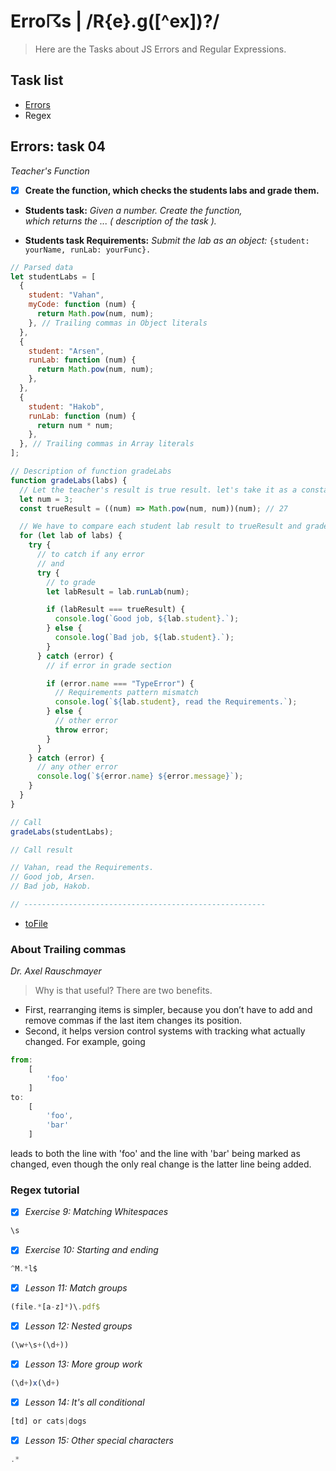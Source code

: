 # Erro☈s | /R{e}.g([^ex])?/

> Here are the Tasks about JS Errors and Regular Expressions.

## Task list

- [Errors](https://github.com/Vahan11/first_repo/tree/main/lesson-14-18-05-2021/error)
- Regex

## Errors: task 04
_Teacher's Function_

- [x] **Create the function, which checks the students labs and grade them.**

- __Students task:__ _Given a number. Create the function,_  
_which returns the ... ( description of the task )._

- __Students task Requirements:__
_Submit the lab as an object:_ ``` {student: yourName, runLab: yourFunc}. ```

```Javascript
// Parsed data
let studentLabs = [
  {
    student: "Vahan",
    myCode: function (num) {
      return Math.pow(num, num);
    }, // Trailing commas in Object literals
  },
  {
    student: "Arsen",
    runLab: function (num) {
      return Math.pow(num, num);
    },
  },
  {
    student: "Hakob",
    runLab: function (num) {
      return num * num;
    },
  }, // Trailing commas in Array literals
];

// Description of function gradeLabs
function gradeLabs(labs) {
  // Let the teacher's result is true result. let's take it as a constant :)
  let num = 3;
  const trueResult = ((num) => Math.pow(num, num))(num); // 27

  // We have to compare each student lab result to trueResult and grade.
  for (let lab of labs) {
    try {
      // to catch if any error
      // and
      try {
        // to grade
        let labResult = lab.runLab(num);

        if (labResult === trueResult) {
          console.log(`Good job, ${lab.student}.`);
        } else {
          console.log(`Bad job, ${lab.student}.`);
        }
      } catch (error) {
        // if error in grade section

        if (error.name === "TypeError") {
          // Requirements pattern mismatch
          console.log(`${lab.student}, read the Requirements.`);
        } else {
          // other error
          throw error;
        }
      }
    } catch (error) {
      // any other error
      console.log(`${error.name} ${error.message}`);
    }
  }
}

// Call
gradeLabs(studentLabs);

// Call result

// Vahan, read the Requirements.
// Good job, Arsen.
// Bad job, Hakob.

// ------------------------------------------------------

```
- [toFile](https://github.com/Vahan11/first_repo/blob/main/lesson-14-18-05-2021/error/task-04-teacher.js)
### About Trailing commas
_Dr. Axel Rauschmayer_

> Why is that useful? There are two benefits.

- First, rearranging items is simpler, because you don’t have to add and remove
  commas if the last item changes its position.
- Second, it helps version control systems with tracking what actually changed. 
For example, going 
```Javascript
from:
    [
        'foo'
    ]
to:
    [
        'foo',
        'bar'
    ]
```
leads to both the line with 'foo' and the line with 'bar' being marked as changed,
even though the only real change is the latter line being added.

### Regex tutorial
- [x] _Exercise 9: Matching Whitespaces_
```Javascript
\s
```
- [x] _Exercise 10: Starting and ending_
```Javascript
^M.*l$
```
- [x] _Lesson 11: Match groups_
```Javascript
(file.*[a-z]*)\.pdf$
```
- [x] _Lesson 12: Nested groups_
```Javascript
(\w+\s+(\d+))
```
- [x] _Lesson 13: More group work_
```Javascript
(\d+)x(\d+)
```
- [x] _Lesson 14: It's all conditional_
```Javascript
[td] or cats|dogs
```
- [x] _Lesson 15: Other special characters_
```Javascript
.*
```